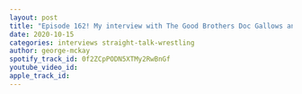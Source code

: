 ```yaml
---
layout: post
title: "Episode 162! My interview with The Good Brothers Doc Gallows and Karl Anderson"
date: 2020-10-15
categories: interviews straight-talk-wrestling
author: george-mckay
spotify_track_id: 0f2ZCpPODN5XTMy2RwBnGf
youtube_video_id: 
apple_track_id: 
---
```

